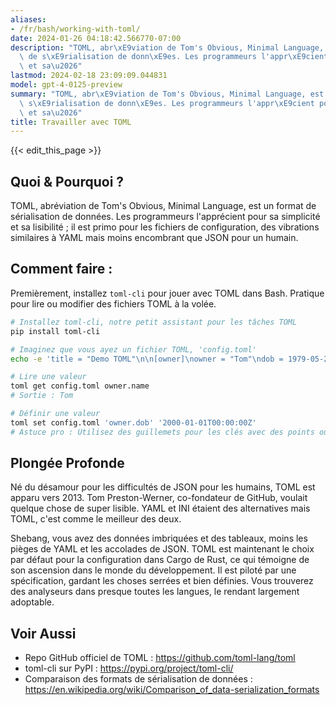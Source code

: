```yaml
---
aliases:
- /fr/bash/working-with-toml/
date: 2024-01-26 04:18:42.566770-07:00
description: "TOML, abr\xE9viation de Tom's Obvious, Minimal Language, est un format\
  \ de s\xE9rialisation de donn\xE9es. Les programmeurs l'appr\xE9cient pour sa simplicit\xE9\
  \ et sa\u2026"
lastmod: 2024-02-18 23:09:09.044831
model: gpt-4-0125-preview
summary: "TOML, abr\xE9viation de Tom's Obvious, Minimal Language, est un format de\
  \ s\xE9rialisation de donn\xE9es. Les programmeurs l'appr\xE9cient pour sa simplicit\xE9\
  \ et sa\u2026"
title: Travailler avec TOML
---
```


{{< edit_this_page >}}

## Quoi & Pourquoi ?
TOML, abréviation de Tom's Obvious, Minimal Language, est un format de sérialisation de données. Les programmeurs l'apprécient pour sa simplicité et sa lisibilité ; il est primo pour les fichiers de configuration, des vibrations similaires à YAML mais moins encombrant que JSON pour un humain.

## Comment faire :
Premièrement, installez `toml-cli` pour jouer avec TOML dans Bash. Pratique pour lire ou modifier des fichiers TOML à la volée.

```Bash
# Installez toml-cli, notre petit assistant pour les tâches TOML
pip install toml-cli

# Imaginez que vous ayez un fichier TOML, 'config.toml'
echo -e 'title = "Demo TOML"\n\n[owner]\nowner = "Tom"\ndob = 1979-05-27T07:32:00Z' > config.toml

# Lire une valeur
toml get config.toml owner.name
# Sortie : Tom

# Définir une valeur
toml set config.toml 'owner.dob' '2000-01-01T00:00:00Z'
# Astuce pro : Utilisez des guillemets pour les clés avec des points ou des caractères funky !
```

## Plongée Profonde
Né du désamour pour les difficultés de JSON pour les humains, TOML est apparu vers 2013. Tom Preston-Werner, co-fondateur de GitHub, voulait quelque chose de super lisible. YAML et INI étaient des alternatives mais TOML, c'est comme le meilleur des deux.

Shebang, vous avez des données imbriquées et des tableaux, moins les pièges de YAML et les accolades de JSON. TOML est maintenant le choix par défaut pour la configuration dans Cargo de Rust, ce qui témoigne de son ascension dans le monde du développement. Il est piloté par une spécification, gardant les choses serrées et bien définies. Vous trouverez des analyseurs dans presque toutes les langues, le rendant largement adoptable.

## Voir Aussi
- Repo GitHub officiel de TOML : https://github.com/toml-lang/toml
- toml-cli sur PyPI : https://pypi.org/project/toml-cli/
- Comparaison des formats de sérialisation de données : https://en.wikipedia.org/wiki/Comparison_of_data-serialization_formats
